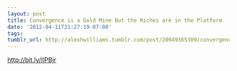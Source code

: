```yaml
---
layout: post
title: Convergence is a Gold Mine But the Riches are in the Platform
date: '2012-04-11T21:27:19-07:00'
tags: 
tumblr_url: http://alexhwilliams.tumblr.com/post/20949365309/convergence-is-a-gold-mine-but-the-riches-are-in-the
---
```

<p><a href="http://bit.ly/IIPBjr">http://bit.ly/IIPBjr</a></p>
